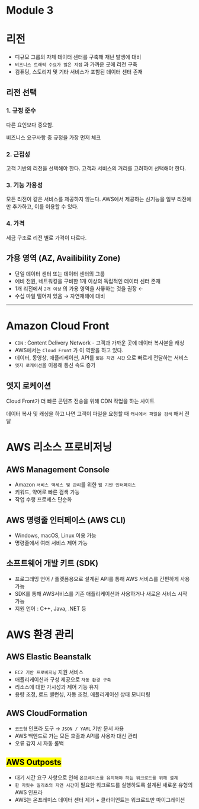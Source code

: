 # Module 3
# 리전

-   디규모 그룹의 자체 데이터 센터를 구축해 재난 발생에 대비
-   `비즈니스 트래픽 수요가 많은 지점` 과 가까운 곳에 리전 구축
-   컴퓨팅, 스토리지 및 기타 서비스가 포함된 데이터 센터 존재

## 리전 선택

### 1. 규정 준수

다른 요인보다 중요함.

비즈니스 요구사항 중 규정을 가장 먼저 체크

### 2. 근접성

고객 기반의 리전을 선택해야 한다. 고객과 서비스의 거리를 고려하여 선택해야 한다.

### 3. 기능 가용성

모든 리전이 같은 서비스를 제공하지 않는다. AWS에서 제공하는 신기능을 일부 리전에만 추가하고, 이를 이용할 수 있다.

### 4. 가격

세금 구조로 리전 별로 가격이 다르다.

## 가용 영역 (AZ, Availibility Zone)

-   단일 데이터 센터 또는 데이터 센터의 그룹
-   예비 전원, 네트워킹을 구비한 1개 이상의 독립적인 데이터 센터 존재
-   1개 리전에서 `2개 이상` 의 가용 영역을 사욯하는 것을 권장 ←
-   수십 마일 떨어져 있음 → 자연재해에 대비

---

# Amazon Cloud Front

-   `CDN` : Content Delivery Network - 고객과 가까운 곳에 데이터 복사본을 캐싱
-   AWS에서는 `Cloud Front` 가 이 역할을 하고 있다.
-   데이터, 동영상, 애플리케이션, API를 `짧은 지연 시간` 으로 빠르게 전달하는 서비스
-   `엣지 로케이션`을 이용해 통신 속도 증가

## 엣지 로케이션

Cloud Front가 더 빠른 콘텐츠 전송을 위해 CDN 작업을 하는 사이트

데이터 복사 및 캐싱을 하고 나면 고객이 파일을 요청할 때 `캐시에서 파일을 검색` 해서 전달

# AWS 리소스 프로비저닝

## AWS Management Console

-   Amazon `서비스 액세스 및 관리`를 위한 `웹 기반 인터페이스`
-   키워드, 약어로 빠른 검색 가능
-   작업 수행 프로세스 단순화

## AWS 명령줄 인터페이스 (AWS CLI)

-   Windows, macOS, Linux 이용 가능
-   명령줄에서 여러 서비스 제어 가능

## 소프트웨어 개발 키트 (SDK)

-   프로그래밍 언어 / 플랫폼용으로 설계된 API를 통해 AWS 서비스를 간편하게 사용 가능
-   SDK를 통해 AWS서비스를 기존 애플리케이션과 사용하거나 새로운 서비스 시작 가능
-   지원 언어 : C++, Java, .NET 등

# AWS 환경 관리

## AWS Elastic Beanstalk

-   `EC2 기반 프로비저닝` 지원 서비스
-   애플리케이션과 구성 제공으로 `자동 환경 구축`
-   리소스에 대한 가시성과 제어 기능 유지
-   용량 조정, 로드 밸런싱, 자동 조정, 애플리케이션 상태 모니터링

## AWS CloudFormation

-   `코드형` 인프라 도구 → `JSON / YAML` 기반 문서 사용
-   AWS 백엔드로 가는 모든 호출과 API를 사용자 대신 관리
-   오류 감지 시 자동 롤백

## <mark>AWS Outposts</mark>
- 대기 시간 요구 사항으로 인해 `온프레미스를 유지해야 하는 워크로드를 위해 설계`
- `한 자릿수 밀리초의 지연 시간`이 필요한 워크로드를 실행하도록 설계된 새로운 유형의 AWS 인프라
- AWS는 온프레미스 데이터 센터 제거 + 클라이언트는 워크로드만 마이그레이션